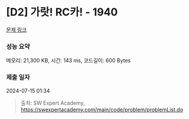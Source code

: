 # [D2] 가랏! RC카! - 1940 

[문제 링크](https://swexpertacademy.com/main/code/problem/problemDetail.do?contestProbId=AV5PjMgaALgDFAUq) 

### 성능 요약

메모리: 21,300 KB, 시간: 143 ms, 코드길이: 600 Bytes

### 제출 일자

2024-07-15 01:34



> 출처: SW Expert Academy, https://swexpertacademy.com/main/code/problem/problemList.do